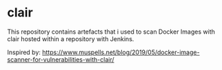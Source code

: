 # clair

This repository contains artefacts that i used to scan Docker Images with clair hosted 
within a repository with Jenkins.



Inspired by:
https://www.muspells.net/blog/2019/05/docker-image-scanner-for-vulnerabilities-with-clair/